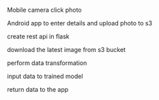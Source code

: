 Mobile camera click photo

Android app to enter details and upload photo to s3

create rest api in flask

download the latest image from s3 bucket

perform data transformation

input data to trained model

return data to the app
